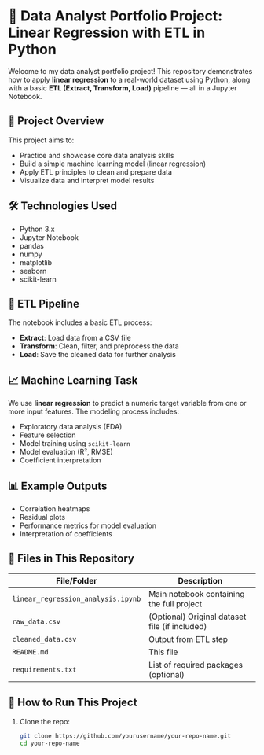 # 🧠 Data Analyst Portfolio Project: Linear Regression with ETL in Python

Welcome to my data analyst portfolio project! This repository demonstrates how to apply **linear regression** to a real-world dataset using Python, along with a basic **ETL (Extract, Transform, Load)** pipeline — all in a Jupyter Notebook.

## 📌 Project Overview

This project aims to:
- Practice and showcase core data analysis skills
- Build a simple machine learning model (linear regression)
- Apply ETL principles to clean and prepare data
- Visualize data and interpret model results

## 🛠️ Technologies Used

- Python 3.x
- Jupyter Notebook
- pandas
- numpy
- matplotlib
- seaborn
- scikit-learn

## 🔄 ETL Pipeline

The notebook includes a basic ETL process:
- **Extract**: Load data from a CSV file
- **Transform**: Clean, filter, and preprocess the data
- **Load**: Save the cleaned data for further analysis

## 📈 Machine Learning Task

We use **linear regression** to predict a numeric target variable from one or more input features. The modeling process includes:

- Exploratory data analysis (EDA)
- Feature selection
- Model training using `scikit-learn`
- Model evaluation (R², RMSE)
- Coefficient interpretation

## 📊 Example Outputs

- Correlation heatmaps
- Residual plots
- Performance metrics for model evaluation
- Interpretation of coefficients

## 📁 Files in This Repository

| File/Folder                  | Description                                         |
|-----------------------------|-----------------------------------------------------|
| `linear_regression_analysis.ipynb` | Main notebook containing the full project     |
| `raw_data.csv`               | (Optional) Original dataset file (if included)      |
| `cleaned_data.csv`           | Output from ETL step                                |
| `README.md`                  | This file                                           |
| `requirements.txt`           | List of required packages (optional)                |

## 🚀 How to Run This Project

1. Clone the repo:
   ```bash
   git clone https://github.com/yourusername/your-repo-name.git
   cd your-repo-name
